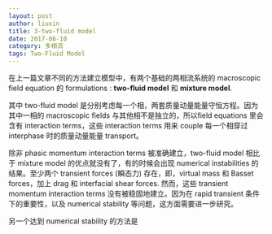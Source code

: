 ```yaml
---
layout: post
author: liuxin
title: 3-two-fluid model  
date: 2017-06-10
category: 多相流
tags: Two-Fluid Model
---
```


在上一篇文章不同的方法建立模型中，有两个基础的两相流系统的 macroscopic field equation 的 formulations : **two-fluid model** 和 **mixture model**. 

其中 two-fluid model 是分别考虑每一个相，两套质量动量能量守恒方程。因为其中一相的 macroscopic fields 与其他相不是独立的，所以field equations 里会含有 interaction terms，这些 interaction terms 用来 couple 每一个相穿过 interphase 时的质量动量能量 transport。

除非 phasic momentum interaction terms 被准确建立，two-fluid model 相比于 mixture model  的优点就没有了，有的时候会出现 numerical instabilities 的结果。至少两个 transient forces (瞬态力) 存在，即，virtual mass 和 Basset forces，加上 drag 和 interfacial shear forces. 然而，这些 transient momentum interaction terms 没有被稳固地建立。因为在 rapid transient 条件下的重要性，以及 numerical stability 等问题，这方面需要进一步研究。

另一个达到 numerical stability 的方法是 



